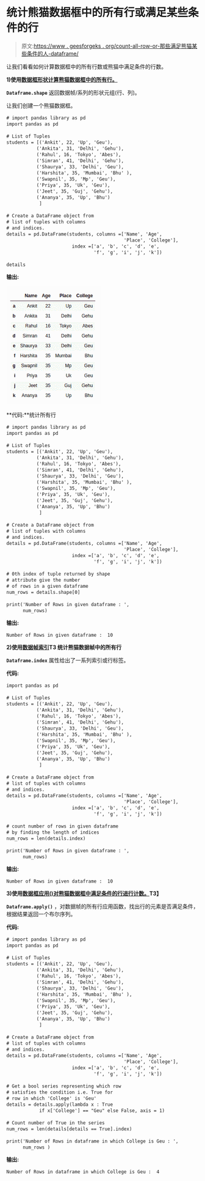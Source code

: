 # 统计熊猫数据框中的所有行或满足某些条件的行

> 原文:[https://www . geesforgeks . org/count-all-row-or-那些满足熊猫某些条件的人-dataframe/](https://www.geeksforgeeks.org/count-all-rows-or-those-that-satisfy-some-condition-in-pandas-dataframe/)

让我们看看如何计算数据框中的所有行数或熊猫中满足条件的行数。

**1)使用[数据框形状计算熊猫数据框中的所有行。](https://www.geeksforgeeks.org/python-pandas-df-size-df-shape-and-df-ndim/)**

**`Dataframe.shape`** 返回数据帧/系列的形状元组(行、列)。

让我们创建一个熊猫数据框。

```
# import pandas library as pd
import pandas as pd

# List of Tuples
students = [('Ankit', 22, 'Up', 'Geu'),
           ('Ankita', 31, 'Delhi', 'Gehu'),
           ('Rahul', 16, 'Tokyo', 'Abes'),
           ('Simran', 41, 'Delhi', 'Gehu'),
           ('Shaurya', 33, 'Delhi', 'Geu'),
           ('Harshita', 35, 'Mumbai', 'Bhu' ),
           ('Swapnil', 35, 'Mp', 'Geu'),
           ('Priya', 35, 'Uk', 'Geu'),
           ('Jeet', 35, 'Guj', 'Gehu'),
           ('Ananya', 35, 'Up', 'Bhu')
            ]

# Create a DataFrame object from
# list of tuples with columns
# and indices.
details = pd.DataFrame(students, columns =['Name', 'Age', 
                                           'Place', 'College'],
                        index =['a', 'b', 'c', 'd', 'e',
                                'f', 'g', 'i', 'j', 'k'])

details
```

**输出:**

![pandas-counr-rows-1](img/53b632be0132705f881d7df956c240d6.png)

**代码:**统计所有行

```
# import pandas library as pd
import pandas as pd

# List of Tuples
students = [('Ankit', 22, 'Up', 'Geu'),
           ('Ankita', 31, 'Delhi', 'Gehu'),
           ('Rahul', 16, 'Tokyo', 'Abes'),
           ('Simran', 41, 'Delhi', 'Gehu'),
           ('Shaurya', 33, 'Delhi', 'Geu'),
           ('Harshita', 35, 'Mumbai', 'Bhu' ),
           ('Swapnil', 35, 'Mp', 'Geu'),
           ('Priya', 35, 'Uk', 'Geu'),
           ('Jeet', 35, 'Guj', 'Gehu'),
           ('Ananya', 35, 'Up', 'Bhu')
            ]

# Create a DataFrame object from
# list of tuples with columns
# and indices.
details = pd.DataFrame(students, columns =['Name', 'Age',
                                           'Place', 'College'],
                        index =['a', 'b', 'c', 'd', 'e', 
                                'f', 'g', 'i', 'j', 'k'])

# 0th index of tuple returned by shape
# attribute give the number
# of rows in a given dataframe
num_rows = details.shape[0]

print('Number of Rows in given dataframe : ',
      num_rows)
```

**输出:**

```
Number of Rows in given dataframe :  10
```

**2)使用[数据帧索引](https://www.geeksforgeeks.org/how-to-get-rows-index-names-in-pandas-dataframe/)T3 统计熊猫数据帧中的所有行**

**`Dataframe.index`** 属性给出了一系列索引或行标签。

**代码:**

```
import pandas as pd

# List of Tuples
students = [('Ankit', 22, 'Up', 'Geu'),
           ('Ankita', 31, 'Delhi', 'Gehu'),
           ('Rahul', 16, 'Tokyo', 'Abes'),
           ('Simran', 41, 'Delhi', 'Gehu'),
           ('Shaurya', 33, 'Delhi', 'Geu'),
           ('Harshita', 35, 'Mumbai', 'Bhu' ),
           ('Swapnil', 35, 'Mp', 'Geu'),
           ('Priya', 35, 'Uk', 'Geu'),
           ('Jeet', 35, 'Guj', 'Gehu'),
           ('Ananya', 35, 'Up', 'Bhu')
            ]

# Create a DataFrame object from
# list of tuples with columns
# and indices.
details = pd.DataFrame(students, columns =['Name', 'Age',
                                           'Place', 'College'],
                        index =['a', 'b', 'c', 'd', 'e',
                                'f', 'g', 'i', 'j', 'k'])

# count number of rows in given dataframe 
# by finding the length of indices
num_rows = len(details.index)

print('Number of Rows in given dataframe : ',
      num_rows)
```

**输出:**

```
Number of Rows in given dataframe :  10
```

**3)使用[数据框应用()对熊猫数据框中满足条件的行进行计数。](https://www.geeksforgeeks.org/python-pandas-apply/)T3】**

**`Dataframe.apply()`** ，对数据帧的所有行应用函数，找出行的元素是否满足条件，根据结果返回一个布尔序列。

**代码:**

```
# import pandas library as pd
import pandas as pd

# List of Tuples
students = [('Ankit', 22, 'Up', 'Geu'),
           ('Ankita', 31, 'Delhi', 'Gehu'),
           ('Rahul', 16, 'Tokyo', 'Abes'),
           ('Simran', 41, 'Delhi', 'Gehu'),
           ('Shaurya', 33, 'Delhi', 'Geu'),
           ('Harshita', 35, 'Mumbai', 'Bhu' ),
           ('Swapnil', 35, 'Mp', 'Geu'),
           ('Priya', 35, 'Uk', 'Geu'),
           ('Jeet', 35, 'Guj', 'Gehu'),
           ('Ananya', 35, 'Up', 'Bhu')
            ]

# Create a DataFrame object from
# list of tuples with columns
# and indices.
details = pd.DataFrame(students, columns =['Name', 'Age',
                                           'Place', 'College'],
                        index =['a', 'b', 'c', 'd', 'e', 
                                'f', 'g', 'i', 'j', 'k'])

# Get a bool series representing which row
# satisfies the condition i.e. True for
# row in which 'College' is 'Geu'
details = details.apply(lambda x : True
            if x['College'] == "Geu" else False, axis = 1)

# Count number of True in the series
num_rows = len(details[details == True].index)

print('Number of Rows in dataframe in which College is Geu : ',
      num_rows )
```

**输出:**

```
Number of Rows in dataframe in which College is Geu :  4
```